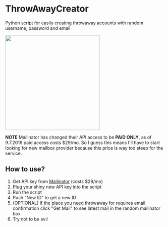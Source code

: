 # ThrowAwayCreator
Python script for easily creating throwaway accounts with random username, password and email

<img src="https://dl.dropboxusercontent.com/u/28304305/tac_example.png" width=300>

**NOTE** Mailinator has changed their API access to be **PAID ONLY**, as of 9.7.2016 paid access costs $29/mo. So I guess this means I'll have to start looking for new mailbox provider because this price is way too steep for the service. 

## How to use?
1. Get API key from [Mailinator](https://mailinator.com/) (costs $29/mo)
2. Plug your shiny new API key into the script
3. Run the script
4. Push "New ID" to get a new ID
5. (OPTIONAL) If the place you need throwaway for requires email confirmation click "Get Mail" to see latest mail in the random mailinator box
6. Try not to be evil
